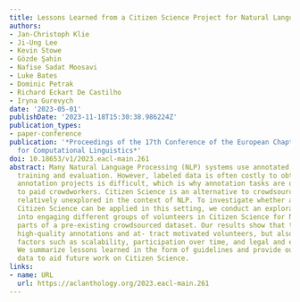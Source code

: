 ```yaml
---
title: Lessons Learned from a Citizen Science Project for Natural Language Processing
authors:
- Jan-Christoph Klie
- Ji-Ung Lee
- Kevin Stowe
- Gözde Şahin
- Nafise Sadat Moosavi
- Luke Bates
- Dominic Petrak
- Richard Eckart De Castilho
- Iryna Gurevych
date: '2023-05-01'
publishDate: '2023-11-18T15:30:38.986224Z'
publication_types:
- paper-conference
publication: '*Proceedings of the 17th Conference of the European Chapter of the Association
  for Computational Linguistics*'
doi: 10.18653/v1/2023.eacl-main.261
abstract: Many Natural Language Processing (NLP) systems use annotated corpora for
  training and evaluation. However, labeled data is often costly to obtain and scaling
  annotation projects is difficult, which is why annotation tasks are often outsourced
  to paid crowdworkers. Citizen Science is an alternative to crowdsourcing that is
  relatively unexplored in the context of NLP. To investigate whether and how well
  Citizen Science can be applied in this setting, we conduct an exploratory study
  into engaging different groups of volunteers in Citizen Science for NLP by re-annotating
  parts of a pre-existing crowdsourced dataset. Our results show that this can yield
  high-quality annotations and at- tract motivated volunteers, but also requires considering
  factors such as scalability, participation over time, and legal and ethical issues.
  We summarize lessons learned in the form of guidelines and provide our code and
  data to aid future work on Citizen Science.
links:
- name: URL
  url: https://aclanthology.org/2023.eacl-main.261
---
```

